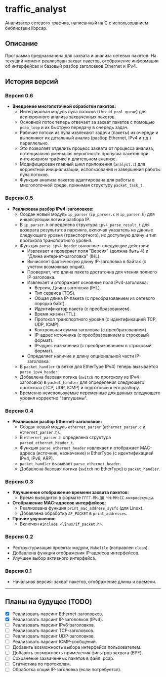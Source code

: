 # traffic_analyst

Анализатор сетевого трафика, написанный на C с использованием библиотеки libpcap.

## Описание

Программа предназначена для захвата и анализа сетевых пакетов.
На текущий момент реализован захват пакетов, отображение информации об интерфейсах и базовый разбор заголовков Ethernet и IPv4.

## История версий

### Версия 0.6
*   **Внедрение многопоточной обработки пакетов:**
    *   Интегрирован модуль пула потоков (`thread_pool_queue`) для асинхронного анализа захваченных пакетов.
    *   Основной поток теперь отвечает за захват пакетов с помощью `pcap_loop` и их быструю передачу в очередь задач.
    *   Рабочие потоки из пула извлекают задачи (пакеты) из очереди и выполняют их детальный анализ (разбор Ethernet, IPv4 и т.д.) параллельно.
    *   Это позволяет отделить процесс захвата от процесса анализа, потенциально уменьшая вероятность пропуска пакетов при интенсивном трафике и длительном анализе.
    *   Модифицирован главный цикл приложения (`analyst.c`) для корректной инициализации, использования и завершения работы пула потоков.
    *   Функция анализа пакетов адаптирована для работы в многопоточной среде, принимая структуру `packet_task_t`.

### Версия 0.5  
*   **Реализован разбор IPv4-заголовков:**
    *   Создан новый модуль `ip_parser` (`ip_parser.c` и `ip_parser.h`) для инкапсуляции логики разбора IP.
    *   В `ip_parser.h` определена структура `ipv4_parse_result_t` для возврата результатов парсинга, включая указатель на данные следующего уровня (транспортного), их доступную длину и тип протокола транспортного уровня.
    *   Функция `parse_ipv4_header` выполняет следующие действия:
        *   Извлекает и проверяет поля "Версия" (должна быть 4) и "Длина интернет-заголовка" (IHL).
        *   Вычисляет фактическую длину IP-заголовка в байтах (с учетом возможных опций).
        *   Проверяет, что длина пакета достаточна для чтения полного IP-заголовка.
        *   Извлекает и отображает основные поля IPv4-заголовка:
            *   Версия, Длина заголовка (IHL).
            *   Тип сервиса (TOS).
            *   Общая длина IP-пакета (с преобразованием из сетевого порядка байт).
            *   Идентификатор пакета (с преобразованием).
            *   Время жизни (TTL).
            *   Протокол транспортного уровня (с идентификацией TCP, UDP, ICMP).
            *   Контрольная сумма заголовка (с преобразованием).
            *   IP-адрес источника (с преобразованием в строковый формат).
            *   IP-адрес назначения (с преобразованием в строковый формат).
        *   Определяет наличие и длину опциональной части IP-заголовка.
    *   В `packet_handler` (в ветке для EtherType IPv4) теперь вызывается `parse_ipv4_header`.
    *   Добавлена базовая логика (`switch` по протоколу из IPv4-заголовка) в `packet_handler` для определения следующего протокола (TCP, UDP, ICMP) и подготовки к его разбору.
    *   Временно неиспользуемые переменные для данных следующего уровня корректно "заглушены".

### Версия 0.4  
*   **Реализован разбор Ethernet-заголовков:**
    *   Создан новый модуль `ethernet_parser` (`ethernet_parser.c` и `ethernet_parser.h`).
    *   В `ethernet_parser.h` определена структура `parsed_ethernet_header_t`.
    *   Функция `parse_ethernet_header` извлекает и отображает MAC-адреса (источник, назначение) и EtherType (с идентификацией IPv4, IPv6, ARP).
    *   `packet_handler` вызывает `parse_ethernet_header`.
    *   Добавлена базовая логика (`switch` по EtherType) в `packet_handler`.

### Версия 0.3  
*   **Улучшенное отображение времени захвата пакетов:**
    *   Время выводится в формате `ГГГГ-ММ-ДД ЧЧ:ММ:СС.микросекунды`.
*   **Отображение MAC-адресов интерфейсов:**
    *   Реализована функция `print_mac_address_sysfs` (для Linux).
    *   Добавлена обработка `AF_PACKET` в `print_addresses`.
*   **Прочие улучшения:**
    *   Включен `#include <linux/if_packet.h>`.

### Версия 0.2  
*   Реструктуризация проекта: модули, `Makefile` (исправлен `clean`).
*   Добавлена функция отображения IP-адресов интерфейсов.
*   Улучшен выбор активного интерфейса.

### Версия 0.1  
*   Начальная версия: захват пакетов, отображение длины и времени.

---

## Планы на будущее (TODO)

*   [x] Реализовать парсинг Ethernet-заголовков.
*   [x] Реализовать парсинг IP-заголовков (IPv4). <!-- Отметили IPv4 как сделанный -->
*   [ ] Реализовать парсинг IPv6-заголовков. <!-- Добавили как отдельный пункт -->
*   [ ] Реализовать парсинг TCP-заголовков.
*   [ ] Реализовать парсинг UDP-заголовков.
*   [ ] Реализовать парсинг ICMP-сообщений. <!-- Добавили как отдельный пункт -->
*   [ ] Добавить возможность выбора интерфейса пользователем.
*   [ ] Добавить возможность применения фильтров захвата (BPF).
*   [ ] Сохранение захваченных пакетов в файл .pcap.
*   [ ] Статистика по протоколам.
*   [ ] Обработка опций IP-заголовка (если потребуется).
